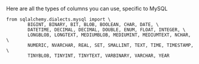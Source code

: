 Here are all the types of columns you can use, specific to MySQL

```
from sqlalchemy.dialects.mysql import \
        BIGINT, BINARY, BIT, BLOB, BOOLEAN, CHAR, DATE, \
        DATETIME, DECIMAL, DECIMAL, DOUBLE, ENUM, FLOAT, INTEGER, \
        LONGBLOB, LONGTEXT, MEDIUMBLOB, MEDIUMINT, MEDIUMTEXT, NCHAR, \
        NUMERIC, NVARCHAR, REAL, SET, SMALLINT, TEXT, TIME, TIMESTAMP, \
        TINYBLOB, TINYINT, TINYTEXT, VARBINARY, VARCHAR, YEAR
```
